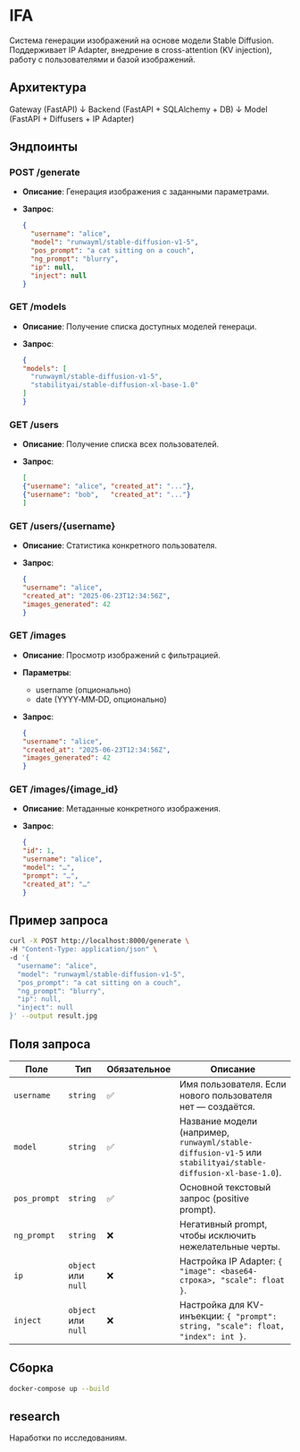 # IFA

Cистема генерации изображений на основе модели Stable Diffusion. 
Поддерживает IP Adapter, внедрение в cross-attention (KV injection), работу с пользователями и базой изображений.

## Архитектура

Gateway (FastAPI)
↓
Backend (FastAPI + SQLAlchemy + DB)
↓
Model (FastAPI + Diffusers + IP Adapter)

## Эндпоинты

### POST /generate

- **Описание**: Генерация изображения с заданными параметрами.
- **Запрос**:

  ```json
  {
    "username": "alice",
    "model": "runwayml/stable-diffusion-v1-5",
    "pos_prompt": "a cat sitting on a couch",
    "ng_prompt": "blurry",
    "ip": null,
    "inject": null
  }
  ```

### GET /models

- **Описание**: Получение списка доступных моделей генераци.
- **Запрос**:

  ```json
  {
  "models": [
    "runwayml/stable-diffusion-v1-5",
    "stabilityai/stable-diffusion-xl-base-1.0"
  ]
  }
  ```

### GET /users

- **Описание**: Получение списка всех пользователей.
- **Запрос**:

  ```json
  [
  {"username": "alice", "created_at": "..."},
  {"username": "bob",   "created_at": "..."}
  ]
  ```

### GET /users/{username}

- **Описание**: Статистика конкретного пользователя.
- **Запрос**:

  ```json
  {
  "username": "alice",
  "created_at": "2025-06-23T12:34:56Z",
  "images_generated": 42
  }
  ```

### GET /images

- **Описание**: Просмотр изображений с фильтрацией.
- **Параметры**:
    - username (опционально)
    - date (YYYY‑MM‑DD, опционально)
- **Запрос**:

  ```json
  {
  "username": "alice",
  "created_at": "2025-06-23T12:34:56Z",
  "images_generated": 42
  }
  ```

### GET /images/{image_id}

- **Описание**: Метаданные конкретного изображения.
- **Запрос**:

  ```json
  {
  "id": 1,
  "username": "alice",
  "model": "…",
  "prompt": "…",
  "created_at": "…"
  }
  ```

## Пример запроса

```bash
curl -X POST http://localhost:8000/generate \
-H "Content-Type: application/json" \
-d '{
  "username": "alice",
  "model": "runwayml/stable-diffusion-v1-5",
  "pos_prompt": "a cat sitting on a couch",
  "ng_prompt": "blurry",
  "ip": null,
  "inject": null
}' --output result.jpg
```

## Поля запроса

| Поле       | Тип        | Обязательное | Описание |
|------------|------------|--------------|----------|
| `username` | `string`   | ✅           | Имя пользователя. Если нового пользователя нет — создаётся. |
| `model`    | `string`   | ✅           | Название модели (например, `runwayml/stable-diffusion-v1-5` или `stabilityai/stable-diffusion-xl-base-1.0`). |
| `pos_prompt` | `string` | ✅           | Основной текстовый запрос (positive prompt). |
| `ng_prompt`  | `string` | ❌           | Негативный prompt, чтобы исключить нежелательные черты. |
| `ip`       | `object` или `null` | ❌ | Настройка IP Adapter: `{ "image": <base64-строка>, "scale": float }`. |
| `inject`   | `object` или `null` | ❌ | Настройка для KV-инъекции: `{ "prompt": string, "scale": float, "index": int }`. |

## Сборка

```bash
docker-compose up --build
```

## research

Наработки по исследованиям.
